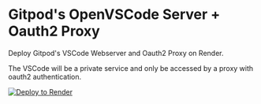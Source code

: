 # Gitpod's OpenVSCode Server + Oauth2 Proxy
Deploy Gitpod's VSCode Webserver and Oauth2 Proxy on Render. 

The VSCode will be a private service and only be accessed by a proxy with oauth2 authentication. 

[![Deploy to Render](https://render.com/images/deploy-to-render-button.svg)](https://render.com/deploy)


